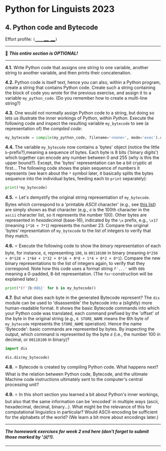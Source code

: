 # Python for Linguists 2023

## 4. Python code and Bytecode

Effort profile: `(▁▁▁▁▂▂▁▂▂)` 


----

🦉 **_This entire section is OPTIONAL!_**

----



**4.1.** Write Python code that assigns one string to one variable, another string to another variable, and then prints their concatenation.

**4.2.** Python code is itself text, hence you can also, within a Python program, create a string that contains Python code. Create such a string containing the block of code you wrote for the previous exercise, and assign it to a variable `my_python_code`. (Do you remember how to create a multi-line string?)

**4.3.** One would not normally assign Python code to a string, but doing so lets us illustrate the inner workings of Python, _within Python_. Execute the following code and inspect the resulting variable `my_bytecode` to see (a representation of) the _compiled code_:
```python
my_bytecode = compile(my_python_code, filename='<none>', mode='exec').co_code
```

**4.4.** The variable `my_bytecode` now contains a 'bytes' object (notice the little `b`-prefix?),meaning a sequence of bytes. Each byte is 8 bits ('binary digits') which together can encode any number between 0 and 255 (why is this the upper bound?). Except, the 'bytes' representation can be a bit cryptic at first... The following code shows the plain sequence of numbers it represents (we learn about the `*` symbol later, it basically splits the bytes sequence into the individual bytes, feeding each to `print` separately):

```python
print(*my_bytecode)
```

**4.5.** ⭐ Let's demystify the original string representation of `my_bytecode`. Bytes which correspond to a 'printable _ASCII_ character' (e.g., see [this list](https://theasciicode.com.ar/)) are simply shown as that character (e.g., `d` is the 100th character in the `ascii` character list, so it represents the number 100). Other bytes are represented in _hexadecimal_ (base-16), indicated by the `\x` prefix, e.g., `\x17` (meaning `1*16 + 7*1`) represents the number 23. Compare the original 'bytes' representation of `my_bytecode` to the list of integers to verify that they match.

**4.6.** ⭐ Execute the following code to show the _binary_ representation of each byte, for instance, `d`, representing `100`, is `00110100` in binary (meaning `0*256 + 0*128 + 1*64 + 1*32 + 0*16 + 0*8 + 1*4 + 0*2 + 0*1`). Compare the new binary representations to the list of integers again, to verify that they correspond. Note how this code uses a format string `f'...'` with `08b` meaning a 0-padded, 8-bit representation. (The `for`-construction will be explained later.)

```python
print(*(f'{b:08b}' for b in my_bytecode))
```

**4.7.** But what does each byte in the generated Bytecode represent? The `dis` module can be used to 'disassemble' the bytecode into a (slightly) more human-readable format. It shows the basic Bytecode commands into which your Python code was translated, each command prefixed by the 'offset' of the byte in the original string (e.g., `6 STORE_NAME` means the 6th byte of `my_bytecode` represents the `STORE_NAME` operation). Hence the name 'Bytecode': basic commands are represented by bytes. By inspecting the output, which command is represented by the byte `d` (i.e., the number 100 in decimal, or `00110100` in binary)?

```python
import dis

dis.dis(my_bytecode)
```

**4.8.** ⭐ Bytecode is created by compiling Python code. What happens next? What is the relation between Python code, Bytecode, and the ultimate Machine code instructions ultimately sent to the computer's central processing unit? 

**4.9.** ⭐ In this short section you learned a bit about Python's inner workings, but also that the same information can be 'encoded' in multiple ways (ascii, hexadecimal, decimal, binary...). What might be the relevance of this for computational linguistics in particular? Would ASCII-encoding be sufficient for the alphabets of the world? (We learn a bit more about encodings later.)




-------

**_The homework exercises for week 2 end here (don't forget to submit those marked by '✉️'!)._**

-------

